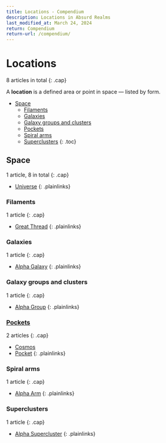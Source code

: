 ```yaml
---
title: Locations - Compendium
description: Locations in Absurd Realms
last_modified_at: March 24, 2024
return: Compendium
return-url: /compendium/
---
```


# Locations
8 articles in total
{: .cap}

A **location** is a defined area or point in space — listed by form.

- [Space](#space)
  - [Filaments](#filaments)
  - [Galaxies](#galaxies)
  - [Galaxy groups and clusters](#galaxy-groups-and-clusters)
  - [Pockets](#pockets)
  - [Spiral arms](#spiral-arms)
  - [Superclusters](#superclusters)
{: .toc}

## Space
1 article, 8 in total
{: .cap}

- [Universe](/compendium/locations/universe/)
{: .plainlinks}

### Filaments
1 article
{: .cap}

- [Great Thread](/compendium/locations/great-thread/)
{: .plainlinks}

### Galaxies
1 article
{: .cap}

- [Alpha Galaxy](/compendium/locations/alpha-galaxy/)
{: .plainlinks}

### Galaxy groups and clusters
1 article
{: .cap}

- [Alpha Group](/compendium/locations/alpha-group/)
{: .plainlinks}

### [Pockets](/compendium/locations/pocket/)
2 articles
{: .cap}

- [Cosmos](/compendium/locations/cosmos/)
- [Pocket](/compendium/locations/pocket/)
{: .plainlinks}

### Spiral arms
1 article
{: .cap}

- [Alpha Arm](/compendium/locations/alpha-arm/)
{: .plainlinks}

### Superclusters
1 article
{: .cap}

- [Alpha Supercluster](/compendium/locations/alpha-supercluster/)
{: .plainlinks}